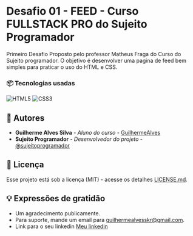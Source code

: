 
# Desafio 01 - FEED - Curso FULLSTACK PRO do Sujeito Programador 
 Primeiro Desafio Proposto pelo professor Matheus Fraga do Curso do Sujeito programador. O objetivo é desenvolver uma pagina de feed bem simples para praticar o uso do HTML e CSS.


### 📦 Tecnologias usadas
![HTML5](https://img.shields.io/badge/html5-%23E34F26.svg?style=for-the-badge&logo=html5&logoColor=white)
![CSS3](https://img.shields.io/badge/css3-%231572B6.svg?style=for-the-badge&logo=css3&logoColor=white)

## 👷 Autores

* **Guilherme Alves Silva** - *Aluno do curso* - [GuilhermeAlves](https://github.com/bitsbygui)
* **Sujeito Programador** - *Desenvolvedor do projeto* - [@sujeitoprogramador](https://github.com/devfraga)
  
## 📄 Licença

Esse projeto está sob a licença (MIT) - acesse os detalhes [LICENSE.md](https://github.com/git/git-scm.com/blob/main/MIT-LICENSE.txt).


## 💡 Expressões de gratidão

* Um agradecimento publicamente.
* Para suporte, mande um email para guilhermealvesskr@gmail.com.
* Link para o seu linkedin [Meu linkedin]([https://url_do_link](https://www.linkedin.com/in/guilhermealvessilva/)https://www.linkedin.com/in/guilhermealvessilva/)
